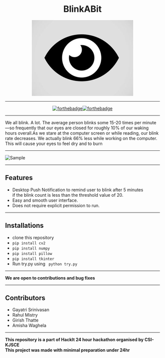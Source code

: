 <div align="center">

  <h1><b>BlinkABit</b></h1>
  
   ![Sample](https://github.com/gayatri-01/BlinkABit/blob/master/eye8.JPG)
  
  
  
 
</div>

<hr>

<div align="center">

  [![forthebadge](https://forthebadge.com/images/badges/made-with-python.svg)](https://forthebadge.com)[![forthebadge](https://forthebadge.com/images/badges/built-with-love.svg)](https://forthebadge.com)
  
</div>

<hr>
<div>
  <p>We all blink. A lot. The average person blinks some 15-20 times per minute—so frequently that our eyes are closed for roughly 10% of our waking hours overall.As we stare at the computer screen or while reading, our blink rate decreases. We actually blink 66% less while working on the computer. This will cause your eyes to feel dry and to burn</p>
</div>

<hr>

<div align>

  ![Sample](https://github.com/gayatri-01/BlinkABit/blob/master/BlinkABit.gif)



</div>
<hr>
<div>
<h2><b>Features</b></h2>
<ul>

  <li> Desktop Push Notification to remind user to blink after 5 minutes<br>if the blink count is less than the threshold value of 20.
  <li> Easy and smooth user interface.
  <li> Does not require explicit permission to run.
</ul>
</div>

<hr>
<div>
<h2><b>Installations</b></h2>

*  clone this repository
* ` pip install cv2 `
* `pip install numpy `
* `pip install pillow `
* `pip install tkinter`
* Run try.py using 
    ` python try.py`
</div>
<hr>

**We are open to contributions and bug fixes**

<hr>

<h2><b>Contributors</b></h2>


* Gayatri Srinivasan
* Rahul Mistry
* Girish Thatte
* Amisha Waghela

<hr>


**This repository is a part of HackIt 24 hour hackathon organised by CSI-KJSCE**
<br> 
**This project was made with minimal preparation under 24hr**

    




  

 

 
